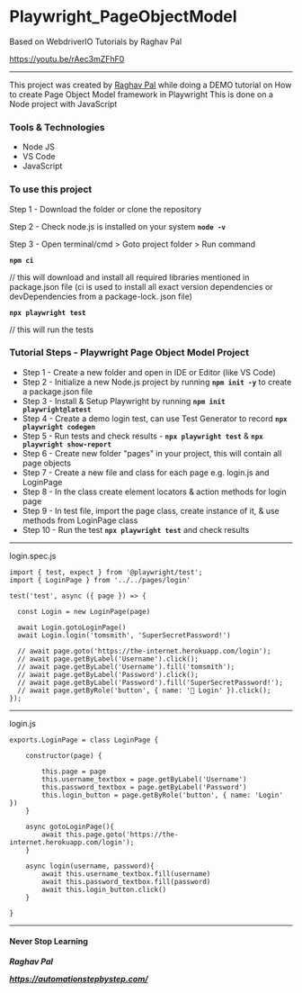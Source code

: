 # Playwright_PageObjectModel
Based on WebdriverIO Tutorials by Raghav Pal 

https://youtu.be/rAec3mZFhF0
***
This project was created by [Raghav Pal](https://automationstepbystep.com/about-me/) while doing a DEMO tutorial on How to create Page Object Model framework in Playwright
This is done on a Node project with JavaScript

### Tools & Technologies
* Node JS
* VS Code
* JavaScript

### To use this project

Step 1 - Download the folder or clone the repository

Step 2 - Check node.js is installed on your system  **`node -v`**

Step 3 - Open terminal/cmd > Goto project folder > Run command 

**`npm ci`**	

// this will download and install all required libraries mentioned in package.json file (ci is used to install all exact version dependencies or devDependencies from a package-lock. json file)

**`npx playwright test`**		

// this will run the tests

### Tutorial Steps - Playwright Page Object Model Project

* Step 1 - Create a new folder and open in IDE or Editor (like VS Code)
* Step 2 - Initialize a new Node.js project by running **`npm init -y`** to create a package.json file
* Step 3 - Install & Setup Playwright by running **`npm init playwright@latest`**
* Step 4 - Create a demo login test, can use Test Generator to record **`npx playwright codegen`**
* Step 5 - Run tests and check results - **`npx playwright test`**  & **`npx playwright show-report`**
* Step 6 - Create new folder "pages" in your project, this will contain all page objects
* Step 7 - Create a new file and class for each page e.g. login.js and LoginPage
* Step 8 - In the class create element locators & action methods for login page
* Step 9 - In test file, import the page class, create instance of it, & use methods from LoginPage class
* Step 10 - Run the test **`npx playwright test`** and check results

***
login.spec.js

```
import { test, expect } from '@playwright/test';
import { LoginPage } from '../../pages/login'

test('test', async ({ page }) => {

  const Login = new LoginPage(page)

  await Login.gotoLoginPage()
  await Login.login('tomsmith', 'SuperSecretPassword!')

  // await page.goto('https://the-internet.herokuapp.com/login');
  // await page.getByLabel('Username').click();
  // await page.getByLabel('Username').fill('tomsmith');
  // await page.getByLabel('Password').click();
  // await page.getByLabel('Password').fill('SuperSecretPassword!');
  // await page.getByRole('button', { name: ' Login' }).click();
});
```



***
login.js
```
exports.LoginPage = class LoginPage {

    constructor(page) {

        this.page = page
        this.username_textbox = page.getByLabel('Username')
        this.password_textbox = page.getByLabel('Password')
        this.login_button = page.getByRole('button', { name: 'Login' })
    }

    async gotoLoginPage(){
        await this.page.goto('https://the-internet.herokuapp.com/login');
    }

    async login(username, password){
        await this.username_textbox.fill(username)
        await this.password_textbox.fill(password)
        await this.login_button.click()
    }

}
```
__________________________

#### Never Stop Learning
***Raghav Pal***

***https://automationstepbystep.com/***
